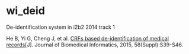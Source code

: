 # wi_deid
De-identification system in i2b2 2014 track 1



He B, Yi G, Cheng J, et al. [CRFs based de-identification of medical records](http://europepmc.org/backend/ptpmcrender.fcgi?accid=PMC4988860&blobtype=pdf)[J]. Journal of Biomedical Informatics, 2015, 58(Suppl):S39-S46.



